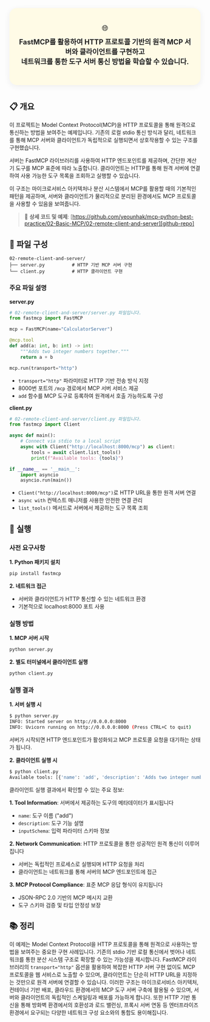 <div align="center" style="background:#fffbe6; border-radius:20px; box-shadow:0 4px 16px #eee; padding:40px 20px; margin:40px 0;">
  <span style="font-size:1.5em;">🌐</span>
  <div style="margin:10px 0 10px 0;">
    <span style="font-size:1.3em; font-weight:bold; color:#222;">
      FastMCP를 활용하여 HTTP 프로토콜 기반의 원격 MCP 서버와 클라이언트를 구현하고 </br>
      네트워크를 통한 도구 서버 통신 방법을 학습할 수 있습니다.
    </span>
  </div>
</div>

## 📋 개요

이 프로젝트는 Model Context Protocol(MCP)을 HTTP 프로토콜을 통해 원격으로 통신하는 방법을 보여주는 예제입니다. 기존의 로컬 stdio 통신 방식과 달리, 네트워크를 통해 MCP 서버와 클라이언트가 독립적으로 실행되면서 상호작용할 수 있는 구조를 구현했습니다.

서버는 FastMCP 라이브러리를 사용하여 HTTP 엔드포인트를 제공하며, 간단한 계산기 도구를 MCP 표준에 따라 노출합니다. 클라이언트는 HTTP를 통해 원격 서버에 연결하여 사용 가능한 도구 목록을 조회하고 실행할 수 있습니다.

이 구조는 마이크로서비스 아키텍처나 분산 시스템에서 MCP를 활용할 때의 기본적인 패턴을 제공하며, 서버와 클라이언트가 물리적으로 분리된 환경에서도 MCP 프로토콜을 사용할 수 있음을 보여줍니다.

> 🔗 **상세 코드 및 예제**: [https://github.com/yeounhak/mcp-python-best-practice/02-Basic-MCP/02-remote-client-and-server][github-repo]

[github-repo]: https://github.com/yeounhak/mcp-python-best-practice/02-Basic-MCP/02-remote-client-and-server

## 📁 파일 구성

```
02-remote-client-and-server/
├── server.py          # HTTP 기반 MCP 서버 구현
└── client.py          # HTTP 클라이언트 구현
```

### 주요 파일 설명

**server.py**
```python
# 02-remote-client-and-server/server.py 파일입니다.
from fastmcp import FastMCP

mcp = FastMCP(name="CalculatorServer")

@mcp.tool
def add(a: int, b: int) -> int:
    """Adds two integer numbers together."""
    return a + b

mcp.run(transport="http")
```

- `transport="http"` 파라미터로 HTTP 기반 전송 방식 지정
- 8000번 포트의 `/mcp` 경로에서 MCP 서버 서비스 제공
- `add` 함수를 MCP 도구로 등록하여 원격에서 호출 가능하도록 구성

**client.py**
```python
# 02-remote-client-and-server/client.py 파일입니다.
from fastmcp import Client

async def main():
    # Connect via stdio to a local script
    async with Client("http://localhost:8000/mcp") as client:
        tools = await client.list_tools()
        print(f"Available tools: {tools}")

if __name__ == '__main__':
    import asyncio
    asyncio.run(main())
```

- `Client("http://localhost:8000/mcp")`로 HTTP URL을 통한 원격 서버 연결
- `async with` 컨텍스트 매니저를 사용한 안전한 연결 관리
- `list_tools()` 메서드로 서버에서 제공하는 도구 목록 조회

## 🚀 실행

### 사전 요구사항

**1. Python 패키지 설치**
```bash
pip install fastmcp
```

**2. 네트워크 접근**
- 서버와 클라이언트가 HTTP 통신할 수 있는 네트워크 환경
- 기본적으로 localhost:8000 포트 사용

### 실행 방법

**1. MCP 서버 시작**
```bash
python server.py
```

**2. 별도 터미널에서 클라이언트 실행**
```bash
python client.py
```

### 실행 결과

**1. 서버 실행 시**
```bash
$ python server.py
INFO: Started server on http://0.0.0.0:8000
INFO: Uvicorn running on http://0.0.0.0:8000 (Press CTRL+C to quit)
```

서버가 시작되면 HTTP 엔드포인트가 활성화되고 MCP 프로토콜 요청을 대기하는 상태가 됩니다.

**2. 클라이언트 실행 시**
```bash
$ python client.py
Available tools: [{'name': 'add', 'description': 'Adds two integer numbers together.', 'inputSchema': {'type': 'object', 'properties': {'a': {'type': 'integer'}, 'b': {'type': 'integer'}}, 'required': ['a', 'b']}}]
```

클라이언트 실행 결과에서 확인할 수 있는 주요 정보:

**1. Tool Information**: 서버에서 제공하는 도구의 메타데이터가 표시됩니다
   - `name`: 도구 이름 ("add")
   - `description`: 도구 기능 설명
   - `inputSchema`: 입력 파라미터 스키마 정보

**2. Network Communication**: HTTP 프로토콜을 통한 성공적인 원격 통신이 이루어집니다
   - 서버는 독립적인 프로세스로 실행되며 HTTP 요청을 처리
   - 클라이언트는 네트워크를 통해 서버의 MCP 엔드포인트에 접근

**3. MCP Protocol Compliance**: 표준 MCP 응답 형식이 유지됩니다
   - JSON-RPC 2.0 기반의 MCP 메시지 교환
   - 도구 스키마 검증 및 타입 안정성 보장

## 📚 정리

이 예제는 Model Context Protocol을 HTTP 프로토콜을 통해 원격으로 사용하는 방법을 보여주는 중요한 구현 사례입니다. 기존의 stdio 기반 로컬 통신에서 벗어나 네트워크를 통한 분산 시스템 구조로 확장할 수 있는 가능성을 제시합니다. FastMCP 라이브러리의 `transport="http"` 옵션을 활용하여 복잡한 HTTP 서버 구현 없이도 MCP 프로토콜을 웹 서비스로 노출할 수 있으며, 클라이언트는 단순히 HTTP URL을 지정하는 것만으로 원격 서버에 연결할 수 있습니다. 이러한 구조는 마이크로서비스 아키텍처, 컨테이너 기반 배포, 클라우드 환경에서의 MCP 도구 서버 구축에 활용될 수 있으며, 서버와 클라이언트의 독립적인 스케일링과 배포를 가능하게 합니다. 또한 HTTP 기반 통신을 통해 방화벽 환경에서의 호환성과 로드 밸런싱, 프록시 서버 연동 등 엔터프라이즈 환경에서 요구되는 다양한 네트워크 구성 요소와의 통합도 용이해집니다.